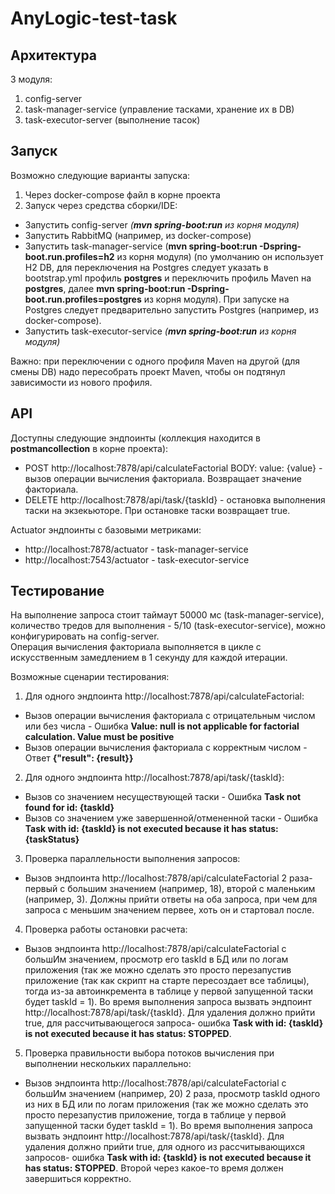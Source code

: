 # AnyLogic-test-task

## Архитектура
3 модуля:
1) config-server
2) task-manager-service (управление тасками, хранение их в DB)
3) task-executor-server (выполнение тасок)

## Запуск
Возможно следующие варианты запуска:
1) Через docker-compose файл в корне проекта
2) Запуск через средства сборки/IDE:
- Запустить config-server _(**mvn spring-boot:run** из корня модуля)_
- Запустить RabbitMQ (например, из docker-compose)
- Запустить task-manager-service (**mvn spring-boot:run -Dspring-boot.run.profiles=h2** из корня модуля) (по умолчанию он использует H2 DB, для переключения на Postgres следует указать в 
bootstrap.yml профиль **postgres** и переключить профиль Maven на **postgres**, далее **mvn spring-boot:run -Dspring-boot.run.profiles=postgres** из корня модуля). При запуске на Postgres следует предварительно запустить Postgres (например, из docker-compose).
- Запустить task-executor-service _(**mvn spring-boot:run** из корня модуля)_

Важно:
при переключении с одного профиля Maven на другой (для смены DB) надо пересобрать проект Maven, чтобы он подтянул зависимости из нового профиля. 

## API
Доступны следующие эндпоинты (коллекция находится в **postmancollection** в корне проекта):
- POST http://localhost:7878/api/calculateFactorial BODY: value: {value} - вызов операции вычисления факториала. Возвращает значение факториала.
- DELETE http://localhost:7878/api/task/{taskId} - остановка выполнения таски на экзекьюторе. При остановке таски возвращает true.

Actuator эндпоинты с базовыми метриками:
- http://localhost:7878/actuator - task-manager-service
- http://localhost:7543/actuator - task-executor-service

## Тестирование
На выполнение запроса стоит таймаут 50000 мс (task-manager-service), количество тредов для выполнения - 5/10 (task-executor-service), можно конфигурировать на config-server.   
Операция вычисления факториала выполняется в цикле с искусственным замедлением в 1 секунду для каждой итерации.

Возможные сценарии тестирования:    
1) Для одного эндпоинта http://localhost:7878/api/calculateFactorial:
- Вызов операции вычисления факториала с отрицательным числом или без числа - Ошибка **Value: null is not applicable for factorial calculation. Value must be positive**
- Вызов операции вычисления факториала с корректным числом - Ответ **{"result": {result}}**
2) Для одного эндпоинта http://localhost:7878/api/task/{taskId}:
- Вызов со значением несуществующей таски - Ошибка **Task not found for id: {taskId}**
- Вызов со значением уже завершенной/отмененной таски - Ошибка **Task with id: {taskId} is not executed because it has status: {taskStatus}**
3) Проверка параллельности выполнения запросов:
- Вызов эндпоинта http://localhost:7878/api/calculateFactorial 2 раза- первый с большим значением (например, 18), второй с маленьким (например, 3). Должны прийти ответы на оба запроса, при чем для запроса с меньшим значением первее, хоть он и стартовал после.
4) Проверка работы остановки расчета:
- Вызов эндпоинта http://localhost:7878/api/calculateFactorial с большИм значением, просмотр его taskId в БД или по логам приложения (так же можно сделать это просто перезапустив приложение (так как скрипт на старте пересоздает все таблицы), тогда из-за автоинкремента в таблице у первой запущенной таски будет taskId = 1). Во время выполнения запроса вызвать эндпоинт http://localhost:7878/api/task/{taskId}. Для удаления должно прийти true, для рассчитывающегося запроса- ошибка **Task with id: {taskId} is not executed because it has status: STOPPED**.
5) Проверка правильности выбора потоков вычисления при выполнении нескольких параллельно:
- Вызов эндпоинта http://localhost:7878/api/calculateFactorial с большИм значением (например, 20) 2 раза, просмотр taskId одного из них в БД или по логам приложения (так же можно сделать это просто перезапустив приложение, тогда в таблице у первой запущенной таски будет taskId = 1). Во время выполнения запроса вызвать эндпоинт http://localhost:7878/api/task/{taskId}. Для удаления должно прийти true, для одного из рассчитывающихся запросов- ошибка **Task with id: {taskId} is not executed because it has status: STOPPED**. Второй через какое-то время должен завершиться корректно.
